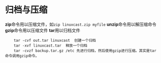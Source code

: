 # 归档与压缩

**zip**命令用以压缩文件，如```zip linuxcast.zip myfile```
**unzip**命令用以解压缩命令
**gzip**命令用以压缩文件
**tar**用以归档文件

		tar -cvf out.tar linuxcast  创建一个归档
		tar -xvf linuxcast.tar  释放一个归档
		tar -cvzf backup.tar.gz /etc 先进行归档，然后使用gzip进行压缩。其实是tar命令调用gzip命令。